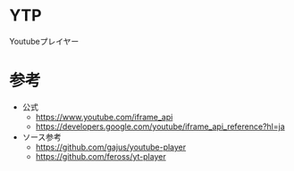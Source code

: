 # YTP
Youtubeプレイヤー

# 参考
* 公式
  * https://www.youtube.com/iframe_api
  * https://developers.google.com/youtube/iframe_api_reference?hl=ja
* ソース参考
  * https://github.com/gajus/youtube-player
  * https://github.com/feross/yt-player